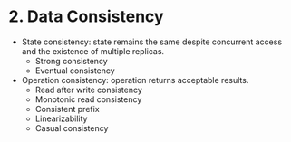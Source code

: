 # 2. Data Consistency

- State consistency: state remains the same despite concurrent access and the existence of multiple replicas.
    - Strong consistency
    - Eventual consistency
- Operation consistency: operation returns acceptable results.
    - Read after write consistency
    - Monotonic read consistency
    - Consistent prefix
    - Linearizability
    - Casual consistency
